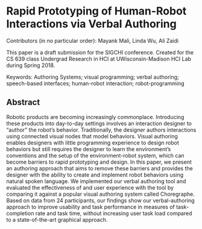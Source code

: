 # Rapid Prototyping of Human-Robot Interactions via Verbal Authoring

Contributors (in no particular order): Mayank Mali, Linda Wu, Ali Zaidi

This paper is a draft submission for the SIGCHI conference. Created for the CS 639 class Undergrad Research in HCI at UWisconsin-Madison HCI Lab during Spring 2018.

Keywords: Authoring Systems; visual programming; verbal authoring; speech-based interfaces; human-robot interaction; robot-programming

## Abstract 

Robotic products are becoming increasingly commonplace. Introducing these products into day-to-day settings involves an interaction designer to “author” the robot’s behavior. 
Traditionally, the designer authors interactions using connected visual nodes that model behaviors. Visual authoring enables designers with little programming experience to design robot
behaviors but still requires the designer to learn the environment’s conventions and the setup of the environment-robot system, which can become barriers to rapid prototyping and design.
In this paper, we present an authoring approach that aims to remove these barriers and provides the designer with the ability to create and implement robot behaviors using natural
spoken language. We implemented our verbal authoring tool and evaluated the effectiveness of and user experience with the tool by comparing it against a popular visual authoring system
called Choregraphe. Based on data from 24 participants, our findings show our verbal-authoring approach to improve usability and task performance in measures of task-completion rate 
and task time, without increasing user task load compared to a state-of-the-art graphical approach.

